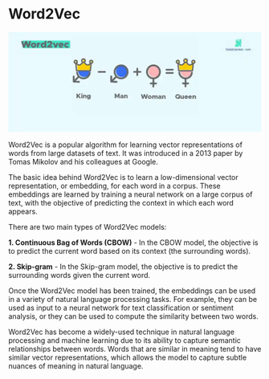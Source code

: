 # Word2Vec

![Word2Vec](word2vec.webp)


Word2Vec is a popular algorithm for learning vector representations of words from large datasets of text. It was introduced in a 2013 paper by Tomas Mikolov and his colleagues at Google.

The basic idea behind Word2Vec is to learn a low-dimensional vector representation, or embedding, for each word in a corpus. These embeddings are learned by training a neural network on a large corpus of text, with the objective of predicting the context in which each word appears.

There are two main types of Word2Vec models: 

**1. Continuous Bag of Words (CBOW)** - In the CBOW model, the objective is to predict the current word based on its context (the surrounding words).

**2. Skip-gram** - In the Skip-gram model, the objective is to predict the surrounding words given the current word.

Once the Word2Vec model has been trained, the embeddings can be used in a variety of natural language processing tasks. For example, they can be used as input to a neural network for text classification or sentiment analysis, or they can be used to compute the similarity between two words.

Word2Vec has become a widely-used technique in natural language processing and machine learning due to its ability to capture semantic relationships between words. Words that are similar in meaning tend to have similar vector representations, which allows the model to capture subtle nuances of meaning in natural language.
